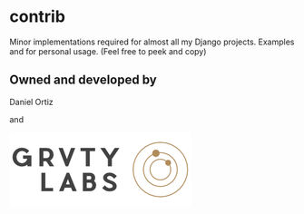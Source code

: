 contrib
=======

Minor implementations required for almost all my Django projects. Examples and for personal usage. (Feel free to peek and copy)

Owned and developed by
--------

Daniel Ortiz

and

[![GRVTYlabs][logo]](www.grvtylabs.com)

[logo]: https://github.com/letops/contrib/blob/master/logo.png?raw=true "GRVTYlabs"
